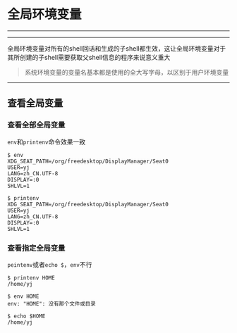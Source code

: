 # 全局环境变量

---

---

全局环境变量对所有的shell回话和生成的子shell都生效，这让全局环境变量对于其所创建的子shell需要获取父shell信息的程序来说意义重大

> 系统环境变量的变量名基本都是使用的全大写字母，以区别于用户环境变量

---

## 查看全局变量

### 查看全部全局变量

`env`和`printenv`命令效果一致

```shell
$ env
XDG_SEAT_PATH=/org/freedesktop/DisplayManager/Seat0
USER=yj
LANG=zh_CN.UTF-8
DISPLAY=:0
SHLVL=1

$ printenv  
XDG_SEAT_PATH=/org/freedesktop/DisplayManager/Seat0
USER=yj
LANG=zh_CN.UTF-8
DISPLAY=:0
SHLVL=1
```

### 查看指定全局变量

`peintenv`或者`echo $`，`env`不行

```shell
$ printenv HOME
/home/yj

$ env HOME     
env: "HOME": 没有那个文件或目录

$ echo $HOME    
/home/yj
```

